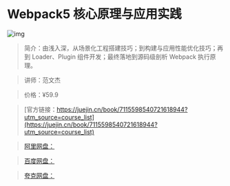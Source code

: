 # Webpack5 核心原理与应用实践

![img](../../assets/defebdbade3e4130a15420f9640c8952~tplv-k3u1fbpfcp-no-mark:280:280:200:280.png)

> 简介：由浅入深，从场景化工程搭建技巧；到构建与应用性能优化技巧；再到 Loader、Plugin 组件开发；最终落地到源码级剖析 Webpack 执行原理。

> 讲师：范文杰

> 价格：¥59.9

> [官方链接：https://juejin.cn/book/7115598540721618944?utm_source=course_list](https://juejin.cn/book/7115598540721618944?utm_source=course_list)

> [阿里网盘：]()

> [百度网盘：]()

> [夸克网盘：]()
